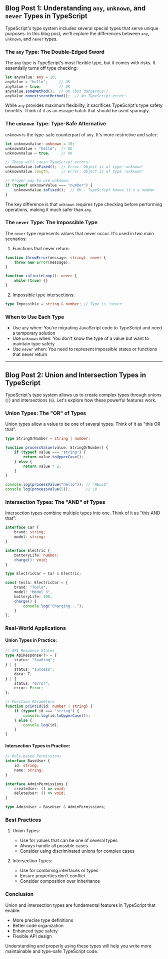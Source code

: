 ## Blog Post 1: Understanding `any`, `unknown`, and `never` Types in TypeScript

TypeScript's type system includes several special types that serve unique purposes. In this blog post, we'll explore the differences between `any`, `unknown`, and `never` types.

### The `any` Type: The Double-Edged Sword

The `any` type is TypeScript's most flexible type, but it comes with risks. It essentially turns off type checking:

```typescript
let anyValue: any = 10;
anyValue = "hello";     // OK
anyValue = true;        // OK
anyValue.someMethod();  // OK (but dangerous!)
anyValue.nonexistentMethod();  // No TypeScript error!
```

While `any` provides maximum flexibility, it sacrifices TypeScript's type safety benefits. Think of it as an escape hatch that should be used sparingly.

### The `unknown` Type: Type-Safe Alternative

`unknown` is the type-safe counterpart of `any`. It's more restrictive and safer:

```typescript
let unknownValue: unknown = 10;
unknownValue = "hello";  // OK
unknownValue = true;     // OK

// These will cause TypeScript errors:
unknownValue.toFixed();  // Error: Object is of type 'unknown'
unknownValue.length;     // Error: Object is of type 'unknown'

// Proper way to use unknown:
if (typeof unknownValue === "number") {
    unknownValue.toFixed();  // OK - TypeScript knows it's a number
}
```

The key difference is that `unknown` requires type checking before performing operations, making it much safer than `any`.

### The `never` Type: The Impossible Type

The `never` type represents values that never occur. It's used in two main scenarios:

1. Functions that never return:
```typescript
function throwError(message: string): never {
    throw new Error(message);
}

function infiniteLoop(): never {
    while (true) {}
}
```

2. Impossible type intersections:
```typescript
type Impossible = string & number; // Type is 'never'
```

### When to Use Each Type

- Use `any` when: You're migrating JavaScript code to TypeScript and need a temporary solution
- Use `unknown` when: You don't know the type of a value but want to maintain type safety
- Use `never` when: You need to represent impossible states or functions that never return

---

## Blog Post 2: Union and Intersection Types in TypeScript

TypeScript's type system allows us to create complex types through unions (`|`) and intersections (`&`). Let's explore how these powerful features work.

### Union Types: The "OR" of Types

Union types allow a value to be one of several types. Think of it as "this OR that":

```typescript
type StringOrNumber = string | number;

function processValue(value: StringOrNumber) {
    if (typeof value === "string") {
        return value.toUpperCase();
    } else {
        return value * 2;
    }
}

console.log(processValue("hello")); // "HELLO"
console.log(processValue(5));       // 10
```

### Intersection Types: The "AND" of Types

Intersection types combine multiple types into one. Think of it as "this AND that":

```typescript
interface Car {
    brand: string;
    model: string;
}

interface Electric {
    batteryLife: number;
    charge(): void;
}

type ElectricCar = Car & Electric;

const tesla: ElectricCar = {
    brand: "Tesla",
    model: "Model 3",
    batteryLife: 300,
    charge() {
        console.log("Charging...");
    }
};
```

### Real-World Applications

#### Union Types in Practice:
```typescript
// API Response States
type ApiResponse<T> = {
    status: "loading";
} | {
    status: "success";
    data: T;
} | {
    status: "error";
    error: Error;
};

// Function Parameters
function printId(id: number | string) {
    if (typeof id === "string") {
        console.log(id.toUpperCase());
    } else {
        console.log(id);
    }
}
```

#### Intersection Types in Practice:
```typescript
// Role-based Permissions
interface BaseUser {
    id: string;
    name: string;
}

interface AdminPermissions {
    createUser: () => void;
    deleteUser: () => void;
}

type AdminUser = BaseUser & AdminPermissions;
```

### Best Practices

1. Union Types:
   - Use for values that can be one of several types
   - Always handle all possible cases
   - Consider using discriminated unions for complex cases

2. Intersection Types:
   - Use for combining interfaces or types
   - Ensure properties don't conflict
   - Consider composition over inheritance

### Conclusion

Union and intersection types are fundamental features in TypeScript that enable:
- More precise type definitions
- Better code organization
- Enhanced type safety
- Flexible API design

Understanding and properly using these types will help you write more maintainable and type-safe TypeScript code. 